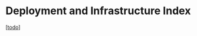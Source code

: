# Deployment and Infrastructure Index

[[todo]]

[//begin]: # "Autogenerated link references for markdown compatibility"
[todo]: ../../../../../todo "Todo"
[//end]: # "Autogenerated link references"